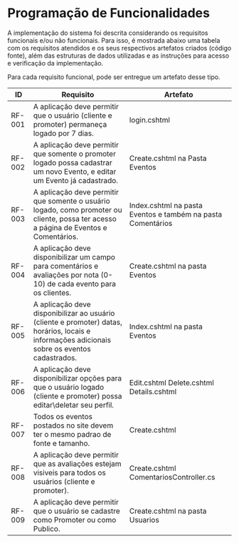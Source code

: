 # Programação de Funcionalidades

A implementação do sistema foi descrita considerando os requisitos funcionais e/ou não funcionais. Para isso, é mostrada abaixo uma tabela com os requisitos atendidos e os seus respectivos artefatos criados (código fonte), além das estruturas de dados utilizadas e as instruções para acesso e verificação da implementação.

Para cada requisito funcional, pode ser entregue um artefato desse tipo.

| ID  | Requisito  | Artefato |
|----|-----------------------------------------|----|
| RF-001 |  A aplicação deve permitir que o usuário (cliente e promoter) permaneça logado por 7 dias. | login.cshtml | 
| RF-002 | A aplicação deve permitir que somente o promoter logado possa cadastrar um novo Evento, e editar um Evento já cadastrado. | Create.cshtml na Pasta Eventos |
| RF-003 | A aplicação deve permitir que somente o usuário logado, como promoter ou cliente, possa ter acesso a página de Eventos e Comentários. | Index.cshtml na pasta Eventos e também na pasta Comentários|
| RF-004 | A aplicação deve disponibilizar um campo para comentários e avaliações por nota (0-10) de cada evento para os clientes. | Create.cshtml na pasta Eventos |
| RF-005 | A aplicação deve disponibilizar ao usuário (cliente e promoter) datas, horários, locais e informações adicionais sobre os eventos cadastrados. | Index.cshtml na pasta Eventos |
| RF-006 | A aplicação deve disponibilizar opções para que o usuário logado (cliente e promoter) possa editar\deletar seu perfil. | Edit.cshtml  Delete.cshtml  Details.cshtml |
| RF-007 | Todos os eventos postados no site devem ter o mesmo padrao de fonte e tamanho. | Create.cshtml |
| RF-008 | A aplicação deve permitir que as avaliações estejam visiveis para todos os usuários (cliente e promoter). | Create.cshtml  ComentariosController.cs |
| RF-009 | A aplicação deve permitir que o usuário se cadastre como Promoter ou como Publico. | Create.cshtml na pasta Usuarios |
